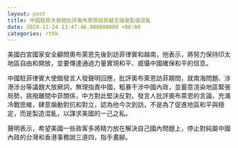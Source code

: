 ```yaml
---
layout: post
title: 中國駐菲大使館批評奧布萊恩訪菲越言論是製造混亂
date: 2020-11-24 13:47:46.000000000 +08:00
categories: rthk
---
```


美國白宮國家安全顧問奧布萊恩先後到訪菲律賓和越南，他表示，將努力保持印太地區自由和開放，並要傳達通過力量實現和平、威懾中國確保和平的信息。

中國駐菲律賓大使館發言人發聲明回應，批評奧布萊恩訪菲期間，就南海問題、涉港涉台等議題大放厥詞，無理指責中國，粗暴干涉中國內政，並蓄意渲染地區緊張局勢，挑撥離間中菲關係，中方對此堅決反對。發言人批評奧布萊恩的言論，充滿冷戰思維，肆意煽動對抗和對立，認為他今次到訪，不是為了促進地區和平與穩定，而是製造混亂，以謀求美國的一己之私。

聲明表示，希望美國一些政客多將精力放在解決自己國內問題上，停止對純屬中國內政的台灣和香港事務說三道四，指手畫腳。
